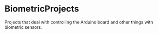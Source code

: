 # BiometricProjects
Projects that deal with controlling the Arduino board and other things with biometric sensors.
